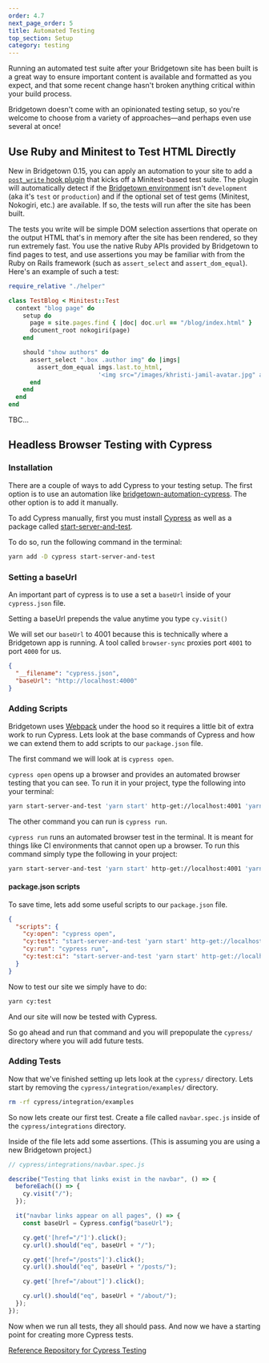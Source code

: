 ```yaml
---
order: 4.7
next_page_order: 5
title: Automated Testing
top_section: Setup
category: testing
---
```


Running an automated test suite after your Bridgetown site has been built is a great way to ensure important content is available and formatted as you expect, and that some recent change hasn't broken anything critical within your build process.

Bridgetown doesn't come with an opinionated testing setup, so you're welcome to choose from a variety of approaches—and perhaps even use several at once!

## Use Ruby and Minitest to Test HTML Directly

New in Bridgetown 0.15, you can apply an automation to your site to add a [`post_write` hook plugin](/docs/plugins/hooks) that kicks off a Minitest-based test suite. The plugin will automatically detect if the [Bridgetown environment](/docs/configuration/environments) isn't `development` (aka it's `test` or `production`) and if the optional set of test gems (Minitest, Nokogiri, etc.) are available. If so, the tests will run after the site has been built.

The tests you write will be simple DOM selection assertions that operate on the output HTML that's in memory after the site has been rendered, so they run extremely fast. You use the native Ruby APIs provided by Bridgetown to find pages to test, and use assertions you may be familiar with from the Ruby on Rails framework (such as `assert_select` and `assert_dom_equal`). Here's an example of such a test:

```ruby
require_relative "./helper"

class TestBlog < Minitest::Test
  context "blog page" do
    setup do
      page = site.pages.find { |doc| doc.url == "/blog/index.html" }
      document_root nokogiri(page)
    end

    should "show authors" do
      assert_select ".box .author img" do |imgs|
        assert_dom_equal imgs.last.to_html,
                         '<img src="/images/khristi-jamil-avatar.jpg" alt="Khristi Jamil" class="avatar">'
      end
    end
  end
end
```

TBC…

## Headless Browser Testing with Cypress

### Installation

There are a couple of ways to add Cypress to your testing setup. The first
option is to use an automation like [bridgetown-automation-cypress](https://github.com/ParamagicDev/bridgetown-automation-cypress). The other option is to add it manually.

To add Cypress manually, first you must install
[Cypress](https://www.cypress.io/) as well as a package called [start-server-and-test](https://github.com/bahmutov/start-server-and-test).

To do so, run the following command in the terminal:

```bash
yarn add -D cypress start-server-and-test
```

### Setting a baseUrl

An important part of cypress is to use a set a `baseUrl` inside of your
`cypress.json` file.

Setting a baseUrl prepends the value anytime you type `cy.visit()`

We will set our `baseUrl` to 4001 because this is technically where a
Bridgetown app is running. A tool called `browser-sync` proxies port
`4001` to port `4000` for us.

```json
{
  "__filename": "cypress.json",
  "baseUrl": "http://localhost:4000"
}
```

### Adding Scripts

Bridgetown uses [Webpack](https://webpack.js.org/) under the hood so it
requires a little bit of extra work to run Cypress. Lets look at the
base commands of Cypress and how we can extend them to add scripts to
our `package.json` file.

The first command we will look at is `cypress open`.

`cypress open` opens up a browser and provides an automated browser
testing that you can see. To run it in your project, type the following
into your terminal:

```bash
yarn start-server-and-test 'yarn start' http-get://localhost:4001 'yarn cy:open'
```

The other command you can run is `cypress run`.

`cypress run` runs an automated browser test in the terminal. It is
meant for things like CI environments that cannot open up a browser. To
run this command simply type the following in your project:

```bash
yarn start-server-and-test 'yarn start' http-get://localhost:4001 'yarn cy:open'
```

#### package.json scripts

To save time, lets add some useful scripts to our `package.json` file.

```json
{
  "scripts": {
    "cy:open": "cypress open",
    "cy:test": "start-server-and-test 'yarn start' http-get://localhost:4001 'yarn cy:open'",
    "cy:run": "cypress run",
    "cy:test:ci": "start-server-and-test 'yarn start' http-get://localhost:4001 'yarn cy:run'"
  }
}
```

Now to test our site we simply have to do:

```bash
yarn cy:test
```

And our site will now be tested with Cypress.

So go ahead and run that
command and you will prepopulate the `cypress/` directory where you
will add future tests.

### Adding Tests

Now that we've finished setting up lets look at the `cypress/`
directory. Lets start by removing the `cypress/integration/examples/` directory.

```bash
rm -rf cypress/integration/examples
```

So now lets create our first test. Create a file called `navbar.spec.js`
inside of the `cypress/integrations` directory.

Inside of the file lets add some assertions. (This is assuming you are
using a new Bridgetown project.)

```javascript
// cypress/integrations/navbar.spec.js

describe("Testing that links exist in the navbar", () => {
  beforeEach(() => {
    cy.visit("/");
  });

  it("navbar links appear on all pages", () => {
    const baseUrl = Cypress.config("baseUrl");

    cy.get('[href="/"]').click();
    cy.url().should("eq", baseUrl + "/");

    cy.get('[href="/posts"]').click();
    cy.url().should("eq", baseUrl + "/posts/");

    cy.get('[href="/about"]').click();

    cy.url().should("eq", baseUrl + "/about/");
  });
});
```

Now when we run all tests, they all should pass. And now we have a
starting point for creating more Cypress tests.

[Reference Repository for Cypress
Testing](https://github.com/ParamagicDev/bridgetown-example-cypress)
